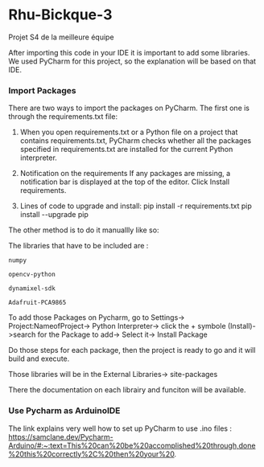 # Rhu-Bickque-3
Projet S4 de la meilleure équipe

After importing this code in your IDE it is important to add some libraries. We used PyCharm for this project, so the explanation will be based on that IDE.

### Import Packages ###

There are two ways to import the packages on PyCharm. The first one is through the requirements.txt file:

1. When you open requirements.txt or a Python file on a project that contains requirements.txt, PyCharm checks whether all the packages specified in requirements.txt are installed for the current Python interpreter.

2. Notification on the requirements
If any packages are missing, a notification bar is displayed at the top of the editor. Click Install requirements.

3. Lines of code to upgrade and install:
         pip install -r requirements.txt
         pip install --upgrade pip
              

The other method is to do it manuallly like so:

  The libraries that have to be included are :
  
    numpy
    
    opencv-python
    
    dynamixel-sdk
    
    Adafruit-PCA9865
    
  
  To add those Packages on Pycharm, go to Settings-> Project:NameofProject-> Python Interpreter-> click the + symbole (Install)->search for the Package to add-> Select it-> Install Package
  
  Do those steps for each package, then the project is ready to go and it will build and execute.

Those libraries will be in the External Libraries-> site-packages

There the documentation on each librairy and funciton will be available.


### Use Pycharm as ArduinoIDE ###

The link explains very well how to set up PyCharm to use .ino files :
https://samclane.dev/Pycharm-Arduino/#:~:text=This%20can%20be%20accomplished%20through,done%20this%20correctly%2C%20then%20your%20.
